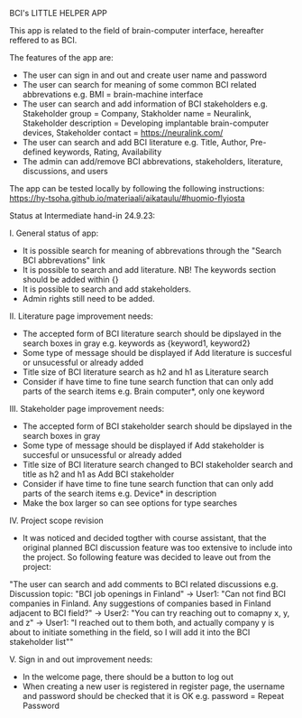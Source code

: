 BCI's LITTLE HELPER APP

This app is related to the field of brain-computer interface, hereafter reffered to as BCI. 

The features of the app are:

- The user can sign in and out and create user name and password
- The user can search for meaning of some common BCI related abbrevations e.g. BMI = brain-machine interface
- The user can search and add information of BCI stakeholders e.g. Stakeholder group = Company, Stakholder name = Neuralink, Stakeholder description = Developing implantable brain-computer devices, Stakeholder contact = https://neuralink.com/
- The user can search and add BCI literature e.g. Title, Author, Pre-defined keywords, Rating, Availability
- The admin can add/remove BCI abbrevations, stakeholders, literature, discussions, and users

The app can be tested locally by following the following instructions: https://hy-tsoha.github.io/materiaali/aikataulu/#huomio-flyiosta

Status at Intermediate hand-in 24.9.23:

I. General status of app:
- It is possible search for meaning of abbrevations through the "Search BCI abbrevations" link
- It is possible to search and add literature. NB! The keywords section should be added within {}
- It is possible to search and add stakeholders.
- Admin rights still need to be added.

II. Literature page improvement needs:
- The accepted form of BCI literature search should be dipslayed in the search boxes in gray e.g. keywords as {keyword1, keyword2}
- Some type of message should be displayed if Add literature is succesful or unsucessful or already added
- Title size of BCI literature search as h2 and h1 as Literature search
- Consider if have time to fine tune search function that can only add parts of the search items e.g. Brain computer*, only one keyword

III. Stakeholder  page improvement needs:
- The accepted form of BCI stakeholder search should be dipslayed in the search boxes in gray
- Some type of message should be displayed if Add stakeholder is succesful or unsucessful or already added
- Title size of BCI literature search changed to BCI stakeholder search and title as h2 and h1 as Add BCI stakeholder 
- Consider if have time to fine tune search function that can only add parts of the search items e.g. Device* in description
- Make the box larger so can see options for type searches

IV. Project scope revision
- It was noticed and decided togther with course assistant, that the original planned BCI discussion feature was too extensive to include into the project. So following feature was decided to leave out from the project:

"The user can search and add comments to BCI related discussions e.g. Discussion topic: "BCI job openings in Finland" -> User1: "Can not find BCI companies in Finland. Any suggestions of companies based in Finland adjacent to BCI field?" -> User2: "You can try reaching out to comapny x, y, and z" -> User1: "I reached out to them both, and actually company y is about to initiate something in the field, so I will add it into the BCI stakeholder list""

V. Sign in and out improvement needs:
- In the welcome page, there should be a button to log out
- When creating a new user is registered in register page, the username and password should be checked that it is OK e.g. password = Repeat Password
